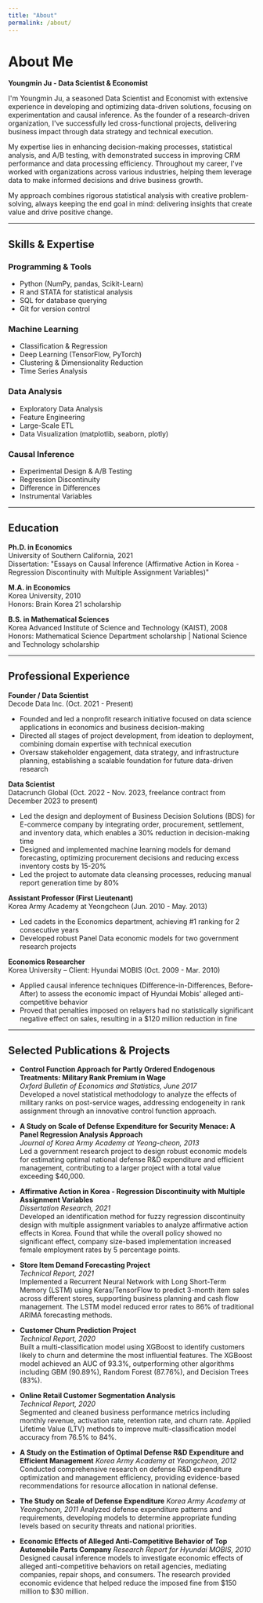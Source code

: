 ```yaml
---
title: "About"
permalink: /about/
---
```


# About Me

**Youngmin Ju - Data Scientist & Economist**

I'm Youngmin Ju, a seasoned Data Scientist and Economist with extensive experience in developing and optimizing data-driven solutions, focusing on experimentation and causal inference. As the founder of a research-driven organization, I've successfully led cross-functional projects, delivering business impact through data strategy and technical execution.

My expertise lies in enhancing decision-making processes, statistical analysis, and A/B testing, with demonstrated success in improving CRM performance and data processing efficiency. Throughout my career, I've worked with organizations across various industries, helping them leverage data to make informed decisions and drive business growth.

My approach combines rigorous statistical analysis with creative problem-solving, always keeping the end goal in mind: delivering insights that create value and drive positive change.

---

## Skills & Expertise

### Programming & Tools
- Python (NumPy, pandas, Scikit-Learn)
- R and STATA for statistical analysis
- SQL for database querying
- Git for version control

### Machine Learning
- Classification & Regression
- Deep Learning (TensorFlow, PyTorch)
- Clustering & Dimensionality Reduction
- Time Series Analysis

### Data Analysis
- Exploratory Data Analysis
- Feature Engineering
- Large-Scale ETL
- Data Visualization (matplotlib, seaborn, plotly)

### Causal Inference
- Experimental Design & A/B Testing
- Regression Discontinuity
- Difference in Differences
- Instrumental Variables

---

## Education

**Ph.D. in Economics**  
University of Southern California, 2021  
Dissertation: "Essays on Causal Inference (Affirmative Action in Korea - Regression Discontinuity with Multiple Assignment Variables)"

**M.A. in Economics**  
Korea University, 2010  
Honors: Brain Korea 21 scholarship

**B.S. in Mathematical Sciences**  
Korea Advanced Institute of Science and Technology (KAIST), 2008  
Honors: Mathematical Science Department scholarship | National Science and Technology scholarship

---

## Professional Experience

**Founder / Data Scientist**  
Decode Data Inc. (Oct. 2021 - Present)
- Founded and led a nonprofit research initiative focused on data science applications in economics and business decision-making
- Directed all stages of project development, from ideation to deployment, combining domain expertise with technical execution
- Oversaw stakeholder engagement, data strategy, and infrastructure planning, establishing a scalable foundation for future data-driven research

**Data Scientist**  
Datacrunch Global (Oct. 2022 - Nov. 2023, freelance contract from December 2023 to present)
- Led the design and deployment of Business Decision Solutions (BDS) for E-commerce company by integrating order, procurement, settlement, and inventory data, which enables a 30% reduction in decision-making time
- Designed and implemented machine learning models for demand forecasting, optimizing procurement decisions and reducing excess inventory costs by 15-20%
- Led the project to automate data cleansing processes, reducing manual report generation time by 80%

**Assistant Professor (First Lieutenant)**  
Korea Army Academy at Yeongcheon (Jun. 2010 - May. 2013)
- Led cadets in the Economics department, achieving #1 ranking for 2 consecutive years
- Developed robust Panel Data economic models for two government research projects

**Economics Researcher**  
Korea University – Client: Hyundai MOBIS (Oct. 2009 - Mar. 2010)
- Applied causal inference techniques (Difference-in-Differences, Before-After) to assess the economic impact of Hyundai Mobis' alleged anti-competitive behavior
- Proved that penalties imposed on relayers had no statistically significant negative effect on sales, resulting in a $120 million reduction in fine

---

## Selected Publications & Projects

- **Control Function Approach for Partly Ordered Endogenous Treatments: Military Rank Premium in Wage**  
  *Oxford Bulletin of Economics and Statistics, June 2017*  
  Developed a novel statistical methodology to analyze the effects of military ranks on post-service wages, addressing endogeneity in rank assignment through an innovative control function approach.

- **A Study on Scale of Defense Expenditure for Security Menace: A Panel Regression Analysis Approach**  
  *Journal of Korea Army Academy at Yeong-cheon, 2013*  
  Led a government research project to design robust economic models for estimating optimal national defense R&D expenditure and efficient management, contributing to a larger project with a total value exceeding $40,000.

- **Affirmative Action in Korea - Regression Discontinuity with Multiple Assignment Variables**  
  *Dissertation Research, 2021*  
  Developed an identification method for fuzzy regression discontinuity design with multiple assignment variables to analyze affirmative action effects in Korea. Found that while the overall policy showed no significant effect, company size-based implementation increased female employment rates by 5 percentage points.

- **Store Item Demand Forecasting Project**  
  *Technical Report, 2021*  
  Implemented a Recurrent Neural Network with Long Short-Term Memory (LSTM) using Keras/TensorFlow to predict 3-month item sales across different stores, supporting business planning and cash flow management. The LSTM model reduced error rates to 86% of traditional ARIMA forecasting methods.

- **Customer Churn Prediction Project**  
  *Technical Report, 2020*  
  Built a multi-classification model using XGBoost to identify customers likely to churn and determine the most influential features. The XGBoost model achieved an AUC of 93.3%, outperforming other algorithms including GBM (90.89%), Random Forest (87.76%), and Decision Trees (83%).

- **Online Retail Customer Segmentation Analysis**  
  *Technical Report, 2020*  
  Segmented and cleaned business performance metrics including monthly revenue, activation rate, retention rate, and churn rate. Applied Lifetime Value (LTV) methods to improve multi-classification model accuracy from 76.5% to 84%.

- **A Study on the Estimation of Optimal Defense R&D Expenditure and Efficient Management**
  *Korea Army Academy at Yeongcheon, 2012*
  Conducted comprehensive research on defense R&D expenditure optimization and management efficiency, providing evidence-based recommendations for resource allocation in national defense.

- **The Study on Scale of Defense Expenditure**
  *Korea Army Academy at Yeongcheon, 2011*
  Analyzed defense expenditure patterns and requirements, developing models to determine appropriate funding levels based on security threats and national priorities.

- **Economic Effects of Alleged Anti-Competitive Behavior of Top Automobile Parts Company**
  *Research Report for Hyundai MOBIS, 2010*
  Designed causal inference models to investigate economic effects of alleged anti-competitive behaviors on retail agencies, mediating companies, repair shops, and consumers. The research provided economic evidence that helped reduce the imposed fine from $150 million to $30 million.